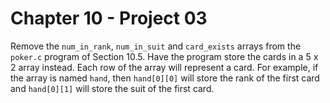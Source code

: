 # Chapter 10 - Project 03

Remove the `num_in_rank`, `num_in_suit` and `card_exists` arrays from the
`poker.c` program of Section 10.5.  Have the program store the cards in a 5 x 2
array instead.  Each row of the array will represent a card.  For example, if
the array is named `hand`, then `hand[0][0]` will store the rank of the first
card and `hand[0][1]` will store the suit of the first card.
